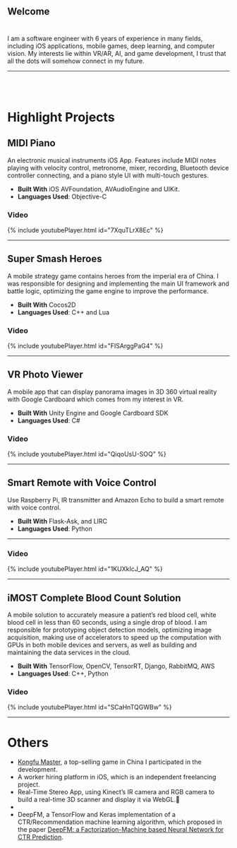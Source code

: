 ## Welcome
# 
I am a software engineer with 6 years of experience in many fields, including iOS applications, mobile games, deep learning, and computer vision. My interests lie within VR/AR, AI, and game development, I trust that all the dots will somehow connect in my future.

________________________________________________________________________________________________________________________________________

<br /> 
<br /> 

# Highlight Projects
## MIDI Piano
An electronic musical instruments iOS App. Features include MIDI notes playing with velocity control, metronome, mixer, recording, Bluetooth device controller connecting, and a piano style UI with multi-touch gestures.

* **Built With** iOS AVFoundation, AVAudioEngine and UIKit.
* **Languages Used**: Objective-C 
<!--________________________________________________________________________________________________________________________________________-->

### Video
{% include youtubePlayer.html id="7XquTLrX8Ec" %}
________________________________________________________________________________________________________________________________________




## Super Smash Heroes
A mobile strategy game contains heroes from the imperial era of China. I was responsible for designing and implementing the main UI framework and battle logic, optimizing the game engine to improve the performance.

* **Built With** Cocos2D
* **Languages Used**: C++ and Lua

<!--________________________________________________________________________________________________________________________________________-->

### Video
{% include youtubePlayer.html id="FISArggPaG4" %}
________________________________________________________________________________________________________________________________________




## VR Photo Viewer
A mobile app that can display panorama images in 3D 360 virtual reality with Google Cardboard which comes from my interest in VR.

* **Built With** Unity Engine and Google Cardboard SDK
* **Languages Used**: C#

<!--________________________________________________________________________________________________________________________________________-->

### Video
{% include youtubePlayer.html id="QiqoUsU-SOQ" %}
________________________________________________________________________________________________________________________________________



## Smart Remote with Voice Control
Use Raspberry Pi, IR transmitter and Amazon Echo to build a smart remote with voice control.
* **Built With** Flask-Ask, and LIRC
* **Languages Used**: Python

________________________________________________________________________________________________________________________________________

### Video
{% include youtubePlayer.html id="1KUXkIcJ_AQ" %}
________________________________________________________________________________________________________________________________________



## ​iMOST Complete Blood Count Solution
A mobile solution to accurately measure a patient’s red blood cell, white blood cell in less than 60 seconds, using a single drop of blood.
I am responsible for prototyping object detection models, optimizing image acquisition, making use of accelerators to speed up the computation with GPUs in both mobile devices and servers, as well as building and maintaining the data services in the cloud.
* **Built With** TensorFlow, OpenCV, TensorRT, Django, RabbitMQ, AWS
* **Languages Used**: C++, Python

<!--________________________________________________________________________________________________________________________________________-->

### Video
{% include youtubePlayer.html id="SCaHnTQGWBw" %}
________________________________________________________________________________________________________________________________________



# Others
* [Kongfu Master](https://apps.apple.com/cn/app/da-zhang-men/id538640684), a top-selling game in China I participated in the development.
* A worker hiring platform in iOS, which is an independent freelancing project.
* Real-Time Stereo App, using Kinect’s IR camera and RGB camera to build a real-time 3D scanner and display it via WebGL.
* 
* DeepFM, a TensorFlow and Keras implementation of a CTR/Recommendation machine learning algorithm, which proposed in the paper [DeepFM: a Factorization-Machine based Neural Network for CTR Prediction](https://arxiv.org/abs/1703.04247).